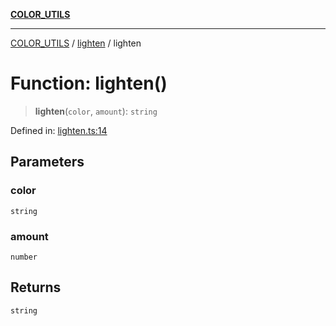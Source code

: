 [**COLOR_UTILS**](../../README.md)

***

[COLOR_UTILS](../../README.md) / [lighten](../README.md) / lighten

# Function: lighten()

> **lighten**(`color`, `amount`): `string`

Defined in: [lighten.ts:14](https://github.com/dailker/everyutil/blob/54be0bab567ca8e189c5982902c59f3b7981d51d/src/color/lighten.ts#L14)

## Parameters

### color

`string`

### amount

`number`

## Returns

`string`
